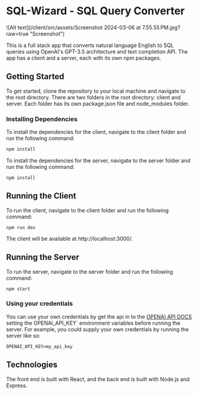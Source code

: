 # SQL-Wizard - SQL Query Converter

![Alt text](/client/src/assets/Screenshot 2024-03-06 at 7.55.55 PM.jpg?raw=true "Screenshot")

This is a full stack app that converts natural language English to SQL queries using OpenAI's GPT-3.5 architecture and text completion API. The app has a client and a server, each with its own npm packages. 

## Getting Started

To get started, clone the repository to your local machine and navigate to the root directory. There are two folders in the root directory: client and server. Each folder has its own package.json file and node_modules folder.

### Installing Dependencies

To install the dependencies for the client, navigate to the client folder and run the following command:

```bash
npm install
```

To install the dependencies for the server, navigate to the server folder and run the following command:

```
npm install
```

## Running the Client

To run the client, navigate to the client folder and run the following command:

```
npm run dev
```

The client will be available at http://localhost:3000/.

## Running the Server

To run the server, navigate to the server folder and run the following command:

```
npm start
```
### Using your credentials
You can use your own credentials by get the api in to the [OPENAI API DOCS](https://platform.openai.com/api-keys) setting the OPENAI_API_KEY` environment variables before running the server. For example, you could supply your own credentials by running the server like so:

```
OPENAI_API_KEY=my_api_key
```

## Technologies

The front end is built with React, and the back end is built with Node.js and Express.
